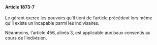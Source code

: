 #### Article 1873-7

Le gérant exerce les pouvoirs qu'il tient de l'article précédent lors même qu'il existe un incapable parmi les indivisaires.

Néanmoins, l'article 456, alinéa 3, est applicable aux baux consentis au cours de l'indivision.

